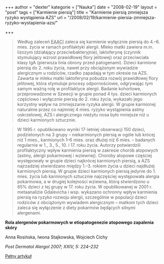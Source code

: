 +++
author = "dexter"
kategorie = ["Nauka"]
date = "2008-02-19"
layout = "post"
tags = ["Karmienie piersią"]
title = "Karmienie piersią zmniejsza ryzyko wystąpienia AZS"
url = "/2008/02/19/karmienie-piersia-zmniejsza-ryzyko-wystapienia-azs/"

+++

> Według zaleceń <acronym title="European Academy of Allergology and Clinical Immunology">EAACI</acronym> zaleca się karmienie wyłącznie piersią do 4.–6. mies. życia w ramach profilaktyki alergii. Mleko matki zawiera m.in. lizozym (działający przeciwbakteryjnie), laktoferynę (czynnik stymulujący wzrost prawidłowej flory jelitowej) oraz przeciwciała klasy IgA (pierwsza linia obrony przed patogenami). Dzieci karmione piersią do 2. roku życia, nawet przy obciążonym wywiadzie alergicznym u rodziców, rzadko zapadają w tym okresie na AZS. Zawarta w mleku matki laktoferyna pobudza rozwój prawidłowej flory jelitowej, która stymuluje procesy odpornościowe, odgrywając tym samym ważną rolę w profilaktyce alergii. Badanie kohortowe, przeprowadzone w Szwecji w grupie ponad 4 tys. dzieci karmionych częściowo i wyłącznie piersią do 2. roku życia, wykazało jego korzystny wpływ na zmniejszanie ryzyka alergii. W grupie karmionej naturalnie przez co najmniej 4 mies. ryzyko wystąpienia astmy oskrzelowej, AZS i alergicznego nieżytu nosa było mniejsze niż u dzieci karmionych sztucznie.
  
> W 1995 r. opublikowano wyniki 17-letniej obserwacji 150 dzieci, podzielonych na 3 grupy – niekarmionych piersią w ogóle lub krócej niż 1 mies., karmionych 1–6 mies. oraz dłużej niż 6 mies. – badanych regularnie w 1., 3., 5., 10. i 17. roku życia. Autorzy potwierdzili profilaktyczny wpływ karmienia piersią w zakresie chorób atopowych (astmy, alergii pokarmowej i wziewnej). Choroby atopowe częściej występowały w grupie dzieci najkrócej karmionych piersią, a AZS najrzadziej stwierdzano między 1.–3. rokiem życia u dzieci najdłużej karmionych piersią. W grupie dzieci karmionych piersią jedynie do 1. mies. życia lub karmionych sztucznie najczęściej występowała alergia pokarmowa, a w drugiej kolejności wziewna, którą stwierdzono u 65% dzieci z tej grupy w 17. roku życia. W opublikowanej w 2001 r. metaanalizie Gdalevicha i wsp. wykazano ochronny wpływ karmienia piersią na ryzyko rozwoju alergii, szczególnie w populacji dzieci rodziców z obciążonym wywiadem alergicznym – matkom tych dzieci zaleca się wyłączenie z diety pokarmów będących silnymi alergenami.

**Rola alergenów pokarmowych w etiopatogenezie atopowego zapalenia skóry**
  
Anna Rosińska, Iwona Stajkowska, Wojciech Cichy
  
_Post Dermatol Alergol 2007; XXIV, 5: 224–232_
  
[Pełny artykuł][1]

 [1]: http://termedia.pl/showpdf.php?article_id=9154&filename=Rola%20alergenow.pdf&priority=1